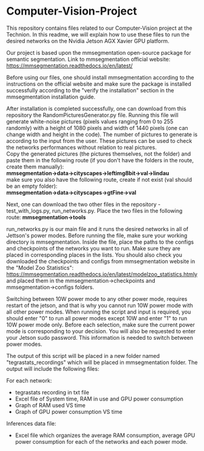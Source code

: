 # Computer-Vision-Project
This repository contains files related to our Computer-Vision project at the Technion.
In this readme, we will explain how to use these files to run the desired networks on the Nvidia Jetson AGX Xavier GPU platform.

Our project is based upon the mmsegmentation open-source package for semantic segmentation. Link to mmsegmentation official website: https://mmsegmentation.readthedocs.io/en/latest/

Before using our files, one should install mmsegmentation according to the instructions on the official website and make sure the package is installed successfully according to the "verify the installation" section in the mmsegmentation installation guide.

After installation is completed successfully, one can download from this repository the RandomPicturesGenerator.py file. Running this file will generate white-noise pictures (pixels values ranging from 0 to 255 randomly) with a height of 1080 pixels and width of 1440 pixels (one can change width and height in the code). The number of pictures to generate is according to the input from the user.
These pictures can be used to check the networks performances without relation to real pictures.<br>
Copy the generated pictures (the pictures themselves, not the folder) and paste them in the following route (if you don't have the folders in the route, create them manually):<br>
**mmsegmentation->data->cityscapes->leftimg8bit->val->lindau** <br>
make sure you also have the following route, create if not exist (val should be an empty folder):<br>
**mmsegmentation->data->cityscapes->gtFine->val**

Next, one can download the two other files in the repository - test_with_logs.py, run_networks.py.
Place the two files in the following route:
**mmsegmentation->tools**

run_networks.py is our main file and it runs the desired networks in all of Jettson's power modes.
Before running the file, make sure your working directory is mmsegmentation.
Inside the file, place the paths to the configs and checkpoints of the networks you want to run. Make sure they are placed in corresponding places in the lists. You should also check you downloaded the checkpoints and configs from mmsegmentation website in the "Model Zoo Statistics": https://mmsegmentation.readthedocs.io/en/latest/modelzoo_statistics.htmly and placed them in the mmsegmentation->checkpoints and mmsegmentation->configs folders.

Switching between 10W power mode to any other power mode, requires restart of the jetson, and that is why you cannot run 10W power mode with all other power modes.
When running the script and input is required, you should enter "0" to run all power modes except 10W and enter "1" to run 10W power mode only. Before each selection, make sure the current power mode is corresponding to your decision.
You will also be requested to enter your Jetson sudo password. This information is needed to switch between power modes.

The output of this script will be placed in a new folder named "tegrastats_recordings" which will be placed in mmsegmentation folder. The output will include the following files:

For each network:<br>
- tegrastats recording in txt file<br>
- Excel file of System time, RAM in use and GPU power consumption<br>
- Graph of RAM used VS time<br>
- Graph of GPU power consumption VS time<br>

Inferences data file:<br> 
- Excel file which organizes the average RAM consumption, average GPU power consumption for each of the networks and each power mode.
